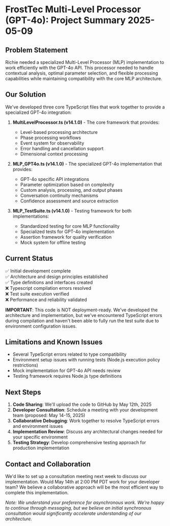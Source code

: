# FrostTec Multi-Level Processor (GPT-4o): Project Summary 2025-05-09

## Problem Statement
Richie needed a specialized Multi-Level Processor (MLP) implementation to work efficiently with the GPT-4o API. This processor needed to handle contextual analysis, optimal parameter selection, and flexible processing capabilities while maintaining compatibility with the core MLP architecture.

## Our Solution
We've developed three core TypeScript files that work together to provide a specialized GPT-4o integration:

1. **MultiLevelProcessor.ts (v14.1.0)** - The core framework that provides:
   - Level-based processing architecture
   - Phase processing workflows
   - Event system for observability
   - Error handling and cancellation support
   - Dimensional context processing

2. **MLP_GPT4o.ts (v14.1.0)** - The specialized GPT-4o implementation that provides:
   - GPT-4o specific API integrations
   - Parameter optimization based on complexity
   - Custom analysis, processing, and output phases
   - Conversation continuity mechanisms
   - Confidence assessment and source extraction

3. **MLP_TestSuite.ts (v14.1.0)** - Testing framework for both implementations:
   - Standardized testing for core MLP functionality
   - Specialized tests for GPT-4o implementation
   - Assertion framework for quality verification
   - Mock system for offline testing

## Current Status
✅ Initial development complete  
✅ Architecture and design principles established  
✅ Type definitions and interfaces created  
❌ Typescript compilation errors resolved  
❌ Test suite execution verified  
❌ Performance and reliability validated  

**IMPORTANT**: This code is NOT deployment-ready. We've developed the architecture and implementation, but we've encountered TypeScript errors during compilation and haven't been able to fully run the test suite due to environment configuration issues.

## Limitations and Known Issues
- Several TypeScript errors related to type compatibility
- Environment setup issues with running tests (Node.js execution policy restrictions)
- Mock implementation for GPT-4o API needs review
- Testing framework requires Node.js type definitions

## Next Steps
1. **Code Sharing**: We'll upload the code to GitHub by May 12th, 2025
2. **Developer Consultation**: Schedule a meeting with your development team (proposed: May 14-15, 2025)
3. **Collaborative Debugging**: Work together to resolve TypeScript errors and environment issues
4. **Implementation Review**: Discuss any architectural changes needed for your specific environment
5. **Testing Strategy**: Develop comprehensive testing approach for production implementation

## Contact and Collaboration
We'd like to set up a consultation meeting next week to discuss our implementation. Would May 14th at 2:00 PM PDT work for your developer team? We believe a collaborative approach will be the most efficient way to complete this implementation.

*Note: We understand your preference for asynchronous work. We're happy to continue through messaging, but we believe an initial synchronous consultation would significantly accelerate understanding of our architecture.*
